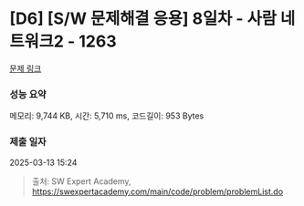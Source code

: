 # [D6] [S/W 문제해결 응용] 8일차 - 사람 네트워크2 - 1263 

[문제 링크](https://swexpertacademy.com/main/code/problem/problemDetail.do?contestProbId=AV18P2B6Iu8CFAZN) 

### 성능 요약

메모리: 9,744 KB, 시간: 5,710 ms, 코드길이: 953 Bytes

### 제출 일자

2025-03-13 15:24



> 출처: SW Expert Academy, https://swexpertacademy.com/main/code/problem/problemList.do